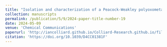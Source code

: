 ```yaml
---
title: "Isolation and characterization of a Peacock-Weakley polyoxometalate containing a transplutonium element: the case of curium bis-pentatungstate [Cm(W5O18)2]9-"
collection: manuscripts
permalink: /publication/5/9/2024-paper-title-number-19
date: 2024-05-09
venue: 'Chemical Communications'
paperurl: 'http://iancolliard.github.io/Colliard-Research.github.io/files/paper19.pdf'
citation: 'https://doi.org/10.1039/D4CC01381F'
---
```

